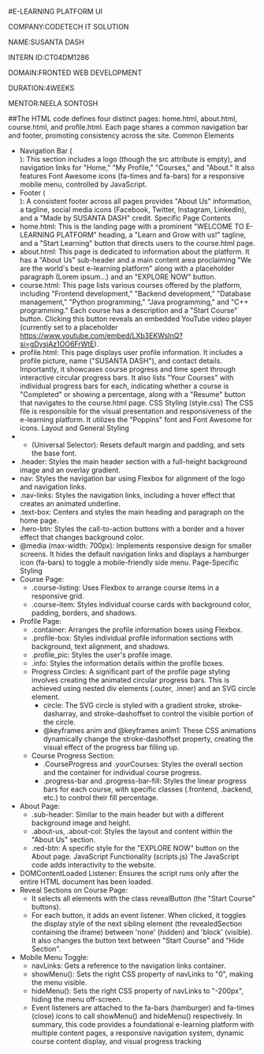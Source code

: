 #E-LEARNING PLATFORM UI

COMPANY:CODETECH IT SOLUTION

NAME:SUSANTA DASH

INTERN ID:CT04DM1286

DOMAIN:FRONTED WEB DEVELOPMENT

DURATION:4WEEKS

MENTOR:NEELA SONTOSH

##The HTML code defines four distinct pages: home.html, about.html, course.html, and profile.html. Each page shares a common navigation bar and footer, promoting consistency across the site.
Common Elements
 * Navigation Bar (<nav>): This section includes a logo (though the src attribute is empty), and navigation links for "Home," "My Profile," "Courses," and "About." It also features Font Awesome icons (fa-times and fa-bars) for a responsive mobile menu, controlled by JavaScript.
 * Footer (<section class="footer">): A consistent footer across all pages provides "About Us" information, a tagline, social media icons (Facebook, Twitter, Instagram, LinkedIn), and a "Made by SUSANTA DASH" credit.
Specific Page Contents
 * home.html: This is the landing page with a prominent "WELCOME TO E-LEARNING PLATFORM" heading, a "Learn and Grow with us!" tagline, and a "Start Learning" button that directs users to the course.html page.
 * about.html: This page is dedicated to information about the platform. It has a "About Us" sub-header and a main content area proclaiming "We are the world's best e-learning platform" along with a placeholder paragraph (Lorem ipsum...) and an "EXPLORE NOW" button.
 * course.html: This page lists various courses offered by the platform, including "Frontend development," "Backend development," "Database management," "Python programming," "Java programming," and "C++ programming." Each course has a description and a "Start Course" button. Clicking this button reveals an embedded YouTube video player (currently set to a placeholder https://www.youtube.com/embed/LXb3EKWsInQ?si=gDysjAz1OO6FrWtE).
 * profile.html: This page displays user profile information. It includes a profile picture, name ("SUSANTA DASH"), and contact details. Importantly, it showcases course progress and time spent through interactive circular progress bars. It also lists "Your Courses" with individual progress bars for each, indicating whether a course is "Completed" or showing a percentage, along with a "Resume" button that navigates to the course.html page.
CSS Styling (style.css)
The CSS file is responsible for the visual presentation and responsiveness of the e-learning platform. It utilizes the "Poppins" font and Font Awesome for icons.
Layout and General Styling
 * * (Universal Selector): Resets default margin and padding, and sets the base font.
 * .header: Styles the main header section with a full-height background image and an overlay gradient.
 * nav: Styles the navigation bar using Flexbox for alignment of the logo and navigation links.
 * .nav-links: Styles the navigation links, including a hover effect that creates an animated underline.
 * .text-box: Centers and styles the main heading and paragraph on the home page.
 * .hero-btn: Styles the call-to-action buttons with a border and a hover effect that changes background color.
 * @media (max-width: 700px): Implements responsive design for smaller screens. It hides the default navigation links and displays a hamburger icon (fa-bars) to toggle a mobile-friendly side menu.
Page-Specific Styling
 * Course Page:
   * .course-listing: Uses Flexbox to arrange course items in a responsive grid.
   * .course-item: Styles individual course cards with background color, padding, borders, and shadows.
 * Profile Page:
   * .container: Arranges the profile information boxes using Flexbox.
   * .profile-box: Styles individual profile information sections with background, text alignment, and shadows.
   * .profile_pic: Styles the user's profile image.
   * .info: Styles the information details within the profile boxes.
   * Progress Circles: A significant part of the profile page styling involves creating the animated circular progress bars. This is achieved using nested div elements (.outer, .inner) and an SVG circle element.
     * circle: The SVG circle is styled with a gradient stroke, stroke-dasharray, and stroke-dashoffset to control the visible portion of the circle.
     * @keyframes anim and @keyframes anim1: These CSS animations dynamically change the stroke-dashoffset property, creating the visual effect of the progress bar filling up.
   * Course Progress Section:
     * .CourseProgress and .yourCourses: Styles the overall section and the container for individual course progress.
     * .progress-bar and .progress-bar-fill: Styles the linear progress bars for each course, with specific classes (.frontend, .backend, etc.) to control their fill percentage.
 * About Page:
   * .sub-header: Similar to the main header but with a different background image and height.
   * .about-us, .about-col: Styles the layout and content within the "About Us" section.
   * .red-btn: A specific style for the "EXPLORE NOW" button on the About page.
JavaScript Functionality (scripts.js)
The JavaScript code adds interactivity to the website.
 * DOMContentLoaded Listener: Ensures the script runs only after the entire HTML document has been loaded.
 * Reveal Sections on Course Page:
   * It selects all elements with the class revealButton (the "Start Course" buttons).
   * For each button, it adds an event listener. When clicked, it toggles the display style of the next sibling element (the revealedSection containing the iframe) between 'none' (hidden) and 'block' (visible). It also changes the button text between "Start Course" and "Hide Section".
 * Mobile Menu Toggle:
   * navLinks: Gets a reference to the navigation links container.
   * showMenu(): Sets the right CSS property of navLinks to "0", making the menu visible.
   * hideMenu(): Sets the right CSS property of navLinks to "-200px", hiding the menu off-screen.
   * Event listeners are attached to the fa-bars (hamburger) and fa-times (close) icons to call showMenu() and hideMenu() respectively.
In summary, this code provides a foundational e-learning platform with multiple content pages, a responsive navigation system, dynamic course content display, and visual progress tracking

